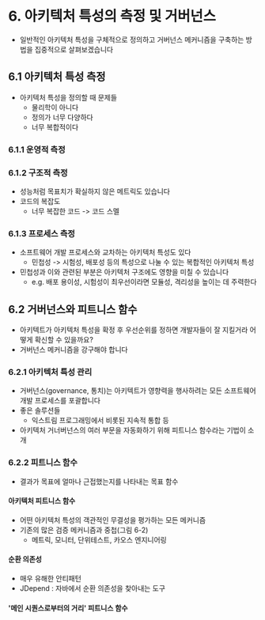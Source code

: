 # 6. 아키텍처 특성의 측정 및 거버넌스

- 일반적인 아키텍처 특성을 구체적으로 정의하고 거버넌스 메커니즘을 구축하는 방법을 집중적으로 살펴보겠습니다

## 6.1 아키텍처 특성 측정

- 아키텍처 특성을 정의할 때 문제들
  - 물리학이 아니다
  - 정의가 너무 다양하다
  - 너무 복합적이다

### 6.1.1 운영적 측정

### 6.1.2 구조적 측정

- 성능처럼 목표치가 확실하지 않은 메트릭도 있습니다
- 코드의 복잡도
  - 너무 복잡한 코드 -> 코드 스멜

### 6.1.3 프로세스 측정

- 소프트웨어 개발 프로세스와 교차하는 아키텍처 특성도 있다
  - 민첩성 -> 시험성, 배포성 등의 특성으로 나눌 수 있는 복합적인 아키텍처 특성
- 민첩성과 이와 관련된 부분은 아키텍처 구조에도 영향을 미칠 수 있습니다
  - e.g. 배포 용이성, 시험성이 최우선이라면 모듈성, 격리성을 높이는 데 주력한다

## 6.2 거버넌스와 피트니스 함수

- 아키텍트가 아키텍처 특성을 확정 후 우선순위를 정하면 개발자들이 잘 지킬거라 어떻게 확신할 수 있을까요?
- 거버넌스 메커니즘을 강구해야 합니다

### 6.2.1 아키텍처 특성 관리

- 거버넌스(governance, 통치)는 아키텍트가 영향력을 행사하려는 모든 소프트웨어 개발 프로세스를 포괄합니다
- 좋은 솔루션들
  - 익스트림 프로그래밍에서 비롯된 지속적 통합 등
- 아키텍처 거너버넌스의 여러 부문을 자동화하기 위해 피트니스 함수라는 기법이 소개

### 6.2.2 피트니스 함수

- 결과가 목표에 얼마나 근접했는지를 나타내는 목표 함수

#### 아키텍처 피트니스 함수

- 어떤 아키텍처 특성의 객관적인 무결성을 평가하는 모든 메커니즘
- 기존의 많은 검증 메커니즘과 중첩(그림 6-2)
  - 메트릭, 모니터, 단위테스트, 카오스 엔지니어링

#### 순환 의존성

- 매우 유해한 안티패턴
- JDepend : 자바에서 순환 의존성을 찾아내는 도구

#### '메인 시퀀스로부터의 거리' 피트니스 함수
